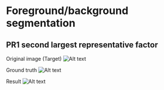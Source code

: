 # Foreground/background segmentation
## PR1 second largest representative factor
Original image (Target)
![Alt text](/PR1/pic/cheetah.jpg "cheetah")

Ground truth
![Alt text](/PR1/pic/cheetah_mask.jpg "cheetah_mask")

Result
![Alt text](/PR1/pic/result.jpg "result")
